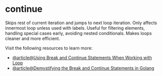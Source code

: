 # continue

Skips rest of current iteration and jumps to next loop iteration. Only affects innermost loop unless used with labels. Useful for filtering elements, handling special cases early, avoiding nested conditionals. Makes loops cleaner and more efficient.

Visit the following resources to learn more:

- [@article@Using Break and Continue Statements When Working with Loop](https://www.digitalocean.com/community/tutorials/using-break-and-continue-statements-when-working-with-loops-in-go)
- [@article@Demystifying the Break and Continue Statements in Golang](https://medium.com/@kiruu1238/break-continue-bc35e9f3802d)